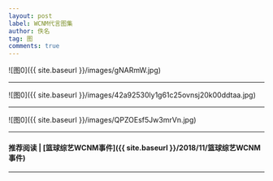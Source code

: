 ```yaml
---
layout: post
label: WCNM代言图集
author: 佚名
tag: 图
comments: true
---
```


![图0]({{ site.baseurl }}/images/gNARmW.jpg)

---

![图0]({{ site.baseurl }}/images/42a92530ly1g61c25ovnsj20k00ddtaa.jpg)

---

![图0]({{ site.baseurl }}/images/QPZOEsf5Jw3mrVn.jpg)


---
#### 推荐阅读 | [篮球综艺WCNM事件]({{ site.baseurl }}/2018/11/篮球综艺WCNM事件)
---